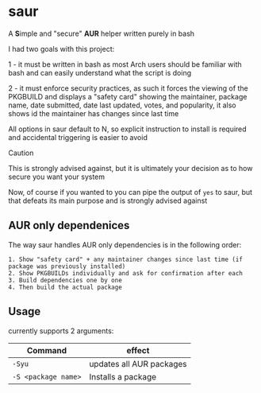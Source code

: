 # saur
A **S**imple and "secure" **AUR** helper written purely in bash

I had two goals with this project:

1 - it must be written in bash as most Arch users should be familiar with bash and can easily understand what the script is doing

2 - it must enforce security practices, as such it forces the viewing of the PKGBUILD and displays a "safety card" showing the maintainer, package name, date submitted, date last updated, votes, and popularity, it also shows id the maintainer has changes since last time

All options in saur default to N, so explicit instruction to install is required and accidental triggering is easier to avoid

> [!CAUTION]
> This is strongly advised against, but it is ultimately your decision as to how secure you want your system

Now, of course if you wanted to you can pipe the output of `yes` to saur, but that defeats its main purpose and is strongly advised against

## AUR only dependenices
The way saur handles AUR only dependencies is in the following order:
```
1. Show "safety card" + any maintainer changes since last time (if package was previously installed)
2. Show PKGBUILDs individually and ask for confirmation after each
3. Build dependencies one by one
4. Then build the actual package
```

## Usage
currently supports 2 arguments:

|Command | effect |
| ------ | ------ |
|`-Syu` | updates all AUR packages|
| `-S <package name>` | Installs a package |

